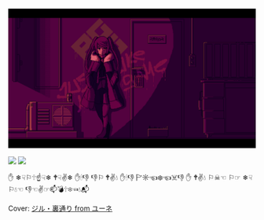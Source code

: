 ![](imgs/main.png)

<p>
<img width="50%" src="https://github-readme-stats.vercel.app/api?username=neilkleistgao&theme=radical&hide_border=true&background=FFFFFF00&show_icons=true&include_all_commits=true" />

<img width="50%" src="https://github-readme-stats.vercel.app/api/top-langs/?username=neilkleistgao&layout=compact&hide=html,tex,javascript,java,vue,css,ejs,python&theme=radical&hide_border=true" />
</p>

✋ ❄☟⚐🕆☝☟❄ 🕈☟✌❄ ✋🕯👎 👎⚐ 🕈✌💧 ✋🕯👎 🏱☼☜❄☜☠👎 ✋ 🕈✌💧 ⚐☠☜ ⚐☞ ❄☟⚐💧☜ 👎☜✌☞📫💣🕆❄☜💧📬

Cover: [ジル・裏通り from ユーネ](https://www.pixiv.net/artworks/62127066)